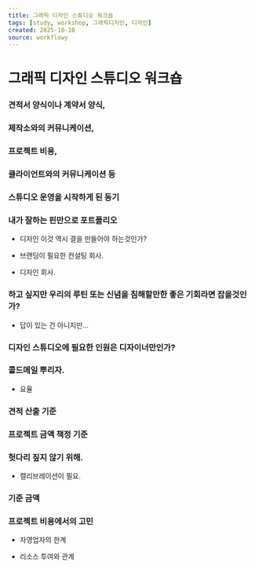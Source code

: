 ```yaml
---
title: 그래픽 디자인 스튜디오 워크숍
tags: [study, workshop, 그래픽디자인, 디자인]
created: 2025-10-10
source: workflowy
---
```


# 그래픽 디자인 스튜디오 워크숍


### 견적서 양식이나 계약서 양식, 



### 제작소와의 커뮤니케이션, 



### 프로젝트 비용, 



### 클라이언트와의 커뮤니케이션 등 



### 스튜디오 운영을 시작하게 된 동기



### 내가 잘하는 핀만으로 포트폴리오


- 디자인 이것 역시 결을 만들어야 하는것인가?

- 브랜딩이 필요한 컨설팅 회사.

- 디자인 회사.


### 하고 싶지만 우리의 루틴 또는 신념을 침해할만한 좋은 기회라면 잡을것인가?


- 답이 있는 건 아니지만...


### 디자인 스튜디오에 필요한 인원은 디자이너만인가?



### 콜드메일 뿌리자.


- 요율


### 견적 산출 기준



### 프로젝트 금액 책정 기준



### 헛다리 짚지 않기 위해.


- 캘리브레이션이 필요.


### 기준 금액



### 프로젝트 비용에서의 고민


- 자영업자의 한계

- 리소스 투여와 관계


### 



### 

